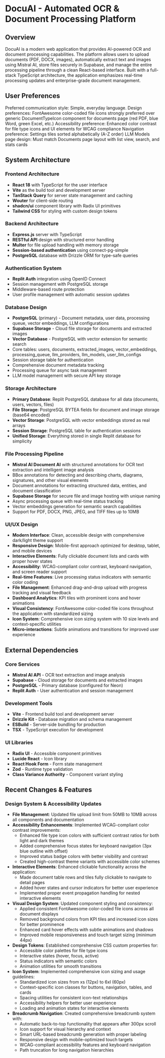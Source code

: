# DocuAI - Automated OCR & Document Processing Platform

## Overview

DocuAI is a modern web application that provides AI-powered OCR and document processing capabilities. The platform allows users to upload documents (PDF, DOCX, images), automatically extract text and images using Mistral AI, store files securely in Supabase, and manage the entire processing pipeline through a clean React-based interface. Built with a full-stack TypeScript architecture, the application emphasizes real-time processing updates and enterprise-grade document management.

## User Preferences

Preferred communication style: Simple, everyday language.
Design preferences: FontAwesome color-coded file icons strongly preferred over generic DocumentTypeIcon component for documents page (red PDF, blue Word, green Excel, etc.)
Accessibility preference: Enhanced color contrast for file type icons and UI elements for WCAG compliance
Navigation preference: Settings tiles sorted alphabetically (A-Z order)
LLM Models page design: Must match Documents page layout with list view, search, and stats cards

## System Architecture

### Frontend Architecture
- **React 18** with TypeScript for the user interface
- **Vite** as the build tool and development server
- **TanStack Query** for server state management and caching
- **Wouter** for client-side routing
- **shadcn/ui** component library with Radix UI primitives
- **Tailwind CSS** for styling with custom design tokens

### Backend Architecture
- **Express.js** server with TypeScript
- **RESTful API** design with structured error handling
- **Multer** for file upload handling with memory storage
- **Session-based authentication** using connect-pg-simple
- **PostgreSQL** database with Drizzle ORM for type-safe queries

### Authentication System
- **Replit Auth** integration using OpenID Connect
- Session management with PostgreSQL storage
- Middleware-based route protection
- User profile management with automatic session updates

### Database Design
- **PostgreSQL** (primary) - Document metadata, user data, processing queue, vector embeddings, LLM configurations
- **Supabase Storage** - Cloud file storage for documents and extracted images
- **Vector Database** - PostgreSQL with vector extension for semantic search
- Core tables: users, documents, extracted_images, vector_embeddings, processing_queue, llm_providers, llm_models, user_llm_configs
- Session storage table for authentication
- Comprehensive document metadata tracking
- Processing queue for async task management
- LLM model management with secure API key storage

### Storage Architecture
- **Primary Database**: Replit PostgreSQL database for all data (documents, users, vectors, files)
- **File Storage**: PostgreSQL BYTEA fields for document and image storage (base64 encoded)
- **Vector Storage**: PostgreSQL with vector embeddings stored as real arrays
- **Session Storage**: PostgreSQL table for authentication sessions
- **Unified Storage**: Everything stored in single Replit database for simplicity

### File Processing Pipeline
- **Mistral AI Document AI** with structured annotations for OCR text extraction and intelligent image analysis
- BBox annotations for detecting and describing charts, diagrams, signatures, and other visual elements
- Document annotations for extracting structured data, entities, and document classification
- **Supabase Storage** for secure file and image hosting with unique naming
- Async processing queue with real-time status tracking
- Vector embeddings generation for semantic search capabilities
- Support for PDF, DOCX, PNG, JPEG, and TIFF files up to 10MB

### UI/UX Design
- **Modern Interface**: Clean, accessible design with comprehensive dark/light theme support
- **Responsive Design**: Mobile-first approach optimized for desktop, tablet, and mobile devices
- **Interactive Elements**: Fully clickable document lists and cards with proper hover states
- **Accessibility**: WCAG-compliant color contrast, keyboard navigation, and screen reader support
- **Real-time Features**: Live processing status indicators with semantic color coding
- **File Management**: Enhanced drag-and-drop upload with progress tracking and visual feedback
- **Dashboard Analytics**: KPI tiles with prominent icons and hover animations
- **Visual Consistency**: FontAwesome color-coded file icons throughout the application with standardized sizing
- **Icon System**: Comprehensive icon sizing system with 10 size levels and context-specific utilities
- **Micro-interactions**: Subtle animations and transitions for improved user experience

## External Dependencies

### Core Services
- **Mistral AI API** - OCR text extraction and image analysis
- **Supabase** - Cloud storage for documents and extracted images
- **PostgreSQL** - Primary database (configured for Neon)
- **Replit Auth** - User authentication and session management

### Development Tools
- **Vite** - Frontend build tool and development server
- **Drizzle Kit** - Database migration and schema management
- **ESBuild** - Server-side bundling for production
- **TSX** - TypeScript execution for development

### UI Libraries
- **Radix UI** - Accessible component primitives
- **Lucide React** - Icon library
- **React Hook Form** - Form state management
- **Zod** - Runtime type validation
- **Class Variance Authority** - Component variant styling

## Recent Changes & Features

### Design System & Accessibility Updates
- **File Management**: Updated file upload limit from 50MB to 10MB across all components and documentation
- **Accessibility Enhancements**: Implemented WCAG-compliant color contrast improvements:
  - Enhanced file type icon colors with sufficient contrast ratios for both light and dark themes
  - Added comprehensive focus states for keyboard navigation (3px blue outline with offset)
  - Improved status badge colors with better visibility and contrast
  - Created high-contrast theme variants with accessible color schemes
- **Interactive Elements**: Enhanced clickable functionality across the application:
  - Made document table rows and tiles fully clickable to navigate to detail pages
  - Added hover states and cursor indicators for better user experience
  - Implemented proper event propagation handling for nested interactive elements
- **Visual Design System**: Updated component styling and consistency:
  - Applied consistent FontAwesome color-coded file icons across all document displays
  - Removed background colors from KPI tiles and increased icon sizes for better prominence
  - Enhanced card hover effects with subtle animations and shadows
  - Improved mobile responsiveness and touch target sizing (minimum 44px)
- **Design Tokens**: Established comprehensive CSS custom properties for:
  - Accessible color palettes for file type icons
  - Interactive states (hover, focus, active)
  - Status indicators with semantic colors
  - Animation utilities for smooth transitions
- **Icon System**: Implemented comprehensive icon sizing and usage guidelines:
  - Standardized icon sizes from xs (12px) to 6xl (60px)
  - Context-specific icon classes for buttons, navigation, tables, and cards
  - Spacing utilities for consistent icon-text relationships
  - Accessibility helpers for better user experience
  - Loading and animation states for interactive elements
- **Breadcrumb Navigation**: Created comprehensive breadcrumb system with:
  - Automatic back-to-top functionality that appears after 300px scroll
  - Icon support for visual hierarchy and context
  - Smart URL-based breadcrumb generation with proper labeling
  - Responsive design with mobile-optimized touch targets
  - WCAG-compliant accessibility features and keyboard navigation
  - Path truncation for long navigation hierarchies